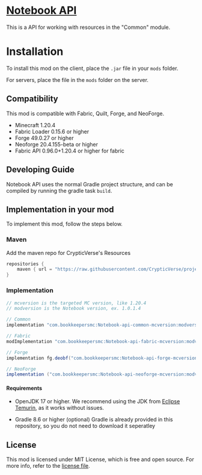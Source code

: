 # [Notebook API](https://modrinth.com/mod/notebook-api)

This is a API for working with resources in the "Common" module.

# Installation 
To install this mod on the client, place the `.jar` file in your `mods` folder.

For servers, place the file in the `mods` folder on the server.

## Compatibility

This mod is compatible with Fabric, Quilt, Forge, and NeoForge.
- Minecraft 1.20.4
- Fabric Loader 0.15.6 or higher
- Forge 49.0.27 or higher
- Neoforge 20.4.155-beta or higher
- Fabric API 0.96.0+1.20.4 or higher for fabric

## Developing Guide
Notebook API uses the normal Gradle project structure, and can be compiled by running the gradle task `build`.

## Implementation in your mod
To implement this mod, follow the steps below.

### Maven
Add the maven repo for CrypticVerse's Resources
```gradle
repositories {
    maven { url = "https://raw.githubusercontent.com/CrypticVerse/projectresources/master/maven" }
}
```

### Implementation
```gradle
// mcversion is the targeted MC version, like 1.20.4
// modversion is the Notebook version, ex. 1.0.1.4

// Common
implementation "com.bookkeepersmc:Notebook-api-common-mcversion:modversion"

// Fabric
modImplementation "com.bookkeepersmc:Notebook-api-fabric-mcversion:modversion"

// Forge
implementation fg.deobf("com.bookkeepersmc:Notebook-api-forge-mcversion:modversion")

// NeoForge
implementation ("com.bookkeepersmc:Notebook-api-neoforge-mcversion:modversion")
```

#### Requirements

- OpenJDK 17 or higher.
  We recommend using the JDK from [Eclipse Temurin](https://adoptium.net/temurin/releases/?version=17), as it works without issues.

- Gradle 8.6 or higher (optional)
  Gradle is already provided in this repository, so you do not need to download it seperatley

## License
   This mod is licensed under MIT License, which is free and open source. For more info, refer to the [license file](LICENSE).
 

